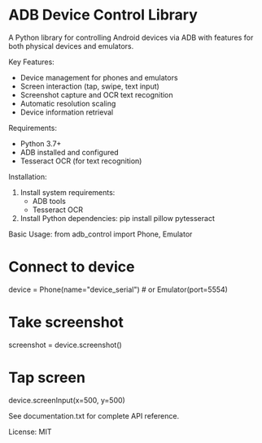 ADB Device Control Library
=========================

A Python library for controlling Android devices via ADB with features for both physical devices and emulators.

Key Features:
- Device management for phones and emulators
- Screen interaction (tap, swipe, text input)
- Screenshot capture and OCR text recognition
- Automatic resolution scaling
- Device information retrieval

Requirements:
- Python 3.7+
- ADB installed and configured
- Tesseract OCR (for text recognition)

Installation:
1. Install system requirements:
   - ADB tools
   - Tesseract OCR
2. Install Python dependencies:
   pip install pillow pytesseract

Basic Usage:
from adb_control import Phone, Emulator

# Connect to device
device = Phone(name="device_serial")  # or Emulator(port=5554)

# Take screenshot
screenshot = device.screenshot()

# Tap screen
device.screenInput(x=500, y=500)

See documentation.txt for complete API reference.

License: MIT
